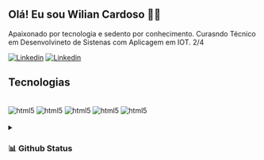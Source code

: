 ## Olá! Eu sou Wilian Cardoso 🖐🏾
Apaixonado por tecnologia e sedento por conhecimento.
Curasndo Técnico em Desenvolvineto de Sistenas com Aplicagem em IOT. 2/4

[![Linkedin](https://img.shields.io/badge/LinkedIn-0077B5?style=for-the-badge&logo=linkedin&logoColor=white)]()
[![Linkedin](https://img.shields.io/badge/Instagram-E4405F?style=for-the-badge&logo=instagram&logoColor=white)](https://www.instagram.com/pretin.w1l/)

## Tecnologias

<div style="display: inline_block"><br/>
    <img align="center" alt="html5" src="https://img.shields.io/badge/HTML5-E34F26?style=for-the-badge&logo=html5&logoColor=white"/>
    <img align="center" alt="html5" src="https://img.shields.io/badge/CSS3-1572B6?style=for-the-badge&logo=css3&logoColor=white "/>
    <img align="center" alt="html5" src="https://img.shields.io/badge/JavaScript-F7DF1E?style=for-the-badge&logo=javascript&logoColor=black"/>
    <img align="center" alt="html5" src="https://img.shields.io/badge/Java-ED8B00?style=for-the-badge&logo=openjdk&logoColor=white"/>
    <img align="center" alt="html5" src="https://img.shields.io/badge/MySQL-00000F?style=for-the-badge&logo=mysql&      logoColor=white"/>
</div><br/>

<details>
  <summary><h3>📊 Github Status</h3></summary>
  
  <a href="#">![Github stats](https://github-readme-stats.vercel.app/api?username=WilianCardoso&theme=blueberry&count_private=true&hide_border=true&line_height=20)</a>
  <a href="#">![Top Langs](https://github-readme-stats.vercel.app/api/top-langs/?username=WilianCardoso&layout=compact&theme=blueberry&count_private=true&hide_border=true)</a>
</details>

